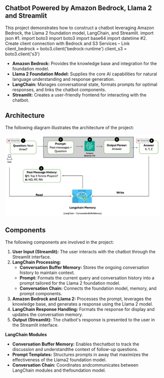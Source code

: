 ## Chatbot Powered by Amazon Bedrock, Llama 2 and Streamlit

This project demonstrates how to construct a chatbot leveraging Amazon Bedrock, the Llama 2 foundation model, LangChain, and Streamlit.
import json
#1. import boto3
import boto3
import base64
import datetime
#2. Create client connection with Bedrock and S3 Services – Link
client_bedrock = boto3.client('bedrock-runtime')
client_s3 = boto3.client('s3')

* **Amazon Bedrock:**  Provides the knowledge base and integration for the foundation model.
* **Llama 2 Foundation Model:**  Supplies the core AI capabilities for natural language understanding and response generation.
* **LangChain:**  Manages conversational state, formats prompts for optimal responses, and links the chatbot components.
* **Streamlit:**  Creates a user-friendly frontend for interacting with the chatbot. 

## Architecture

The following diagram illustrates the architecture of the project:

<img src="docs/aws-gai-chatbot-streamlit-arch.jpg" alt="Architecture Diagram" width="600">

## Components

The following components are involved in the project:

1. **User Input (Streamlit):** The user interacts with the chatbot through the Streamlit interface.
2. **LangChain Processing:**
   *  **Conversation Buffer Memory:** Stores the ongoing conversation history to maintain context. 
   *  **Prompt:** Formats the current query and conversation history into a prompt tailored for the Llama 2 foundation model.
   * **Conversation Chain:**  Connects the foundation model, memory, and prompt components.
3. **Amazon Bedrock and Llama 2:**  Processes the prompt, leverages the knowledge base, and generates a response using the Llama 2 model.
4. **LangChain Response Handling:** Formats the response for display and updates the conversation memory.
5. **Output (Streamlit):** The chatbot's response is presented to the user in the Streamlit interface.

**LangChain Modules**

* **Conversation Buffer Memory:** Enables thechatbot to track the discussion and understandthe context of follow-up questions.
* **Prompt Templates:** Structures prompts in away that maximizes the effectiveness of the Llama2 foundation model.
* **Conversation Chain:** Coordinates andcommunicates between LangChain modules and thefoundation model.
